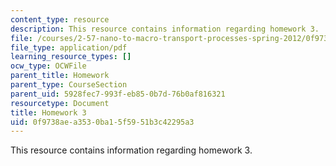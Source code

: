 ```yaml
---
content_type: resource
description: This resource contains information regarding homework 3.
file: /courses/2-57-nano-to-macro-transport-processes-spring-2012/0f9738aea3530ba15f5951b3c42295a3_MIT2_57S12_hw_3.pdf
file_type: application/pdf
learning_resource_types: []
ocw_type: OCWFile
parent_title: Homework
parent_type: CourseSection
parent_uid: 5928fec7-993f-eb85-0b7d-76b0af816321
resourcetype: Document
title: Homework 3
uid: 0f9738ae-a353-0ba1-5f59-51b3c42295a3
---
```

This resource contains information regarding homework 3.

